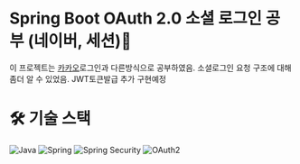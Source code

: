 
# Spring Boot OAuth 2.0 소셜 로그인 공부 (네이버, 세션)📒

이 프로젝트는 [카카오](https://github.com/Coseung/kakologin_study)로그인과 다른방식으로 공부하였음. 소셜로그인 요청 구조에 대해 좀더 알 수 있었음. JWT토큰발급 추가 구현예정



# 🛠️ 기술 스택
![Java](https://img.shields.io/badge/Java-ED8B00?style=for-the-badge&logo=openjdk&logoColor=white)
![Spring](https://img.shields.io/badge/Spring-6DB33F?style=for-the-badge&logo=spring&logoColor=white)
![Spring Security](https://img.shields.io/badge/Spring_Security-6DB33F?style=for-the-badge&logo=spring-security&logoColor=white)
![OAuth2](https://img.shields.io/badge/OAuth2-EF9421?style=for-the-badge&logo=oauth&logoColor=white)
